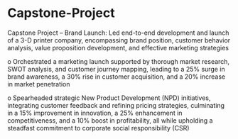 # Capstone-Project
Capstone Project – Brand Launch: Led end-to-end development and launch of a 3-D printer company, encompassing brand position,
customer behavior analysis, value proposition development, and effective marketing strategies

o Orchestrated a marketing launch supported by thorough market research, SWOT analysis, and customer journey mapping,
leading to a 25% surge in brand awareness, a 30% rise in customer acquisition, and a 20% increase in market penetration

o Spearheaded strategic New Product Development (NPD) initiatives, integrating customer feedback and refining pricing strategies,
culminating in a 15% improvement in innovation, a 25% enhancement in competitiveness, and a 10% boost in profitability, all
while upholding a steadfast commitment to corporate social responsibility (CSR)
